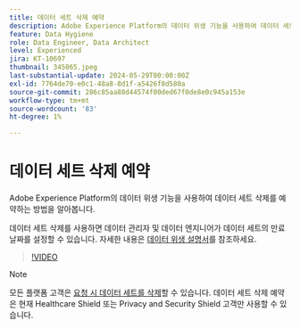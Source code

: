```yaml
---
title: 데이터 세트 삭제 예약
description: Adobe Experience Platform의 데이터 위생 기능을 사용하여 데이터 세트를 삭제하는 방법에 대해 알아봅니다.
feature: Data Hygiene
role: Data Engineer, Data Architect
level: Experienced
jira: KT-10697
thumbnail: 345065.jpeg
last-substantial-update: 2024-05-29T00:00:00Z
exl-id: 7764de70-e0c1-48a8-8d1f-a5426f8d580a
source-git-commit: 286c85aa88d44574f00ded67f0de8e0c945a153e
workflow-type: tm+mt
source-wordcount: '83'
ht-degree: 1%

---
```


# 데이터 세트 삭제 예약

Adobe Experience Platform의 데이터 위생 기능을 사용하여 데이터 세트 삭제를 예약하는 방법을 알아봅니다.

데이터 세트 삭제를 사용하면 데이터 관리자 및 데이터 엔지니어가 데이터 세트의 만료 날짜를 설정할 수 있습니다. 자세한 내용은 [데이터 위생 설명서](https://experienceleague.adobe.com/docs/experience-platform/hygiene/home.html?lang=ko)를 참조하세요.


>[!VIDEO](https://video.tv.adobe.com/v/345065?learn=on&enablevpops)

>[!NOTE]
>
> 모든 플랫폼 고객은 [요청 시 데이터 세트를 삭제](https://experienceleague.adobe.com/docs/experience-platform/catalog/datasets/user-guide.html?lang=ko#delete)할 수 있습니다. 데이터 세트 삭제 예약은 현재 Healthcare Shield 또는 Privacy and Security Shield 고객만 사용할 수 있습니다.
